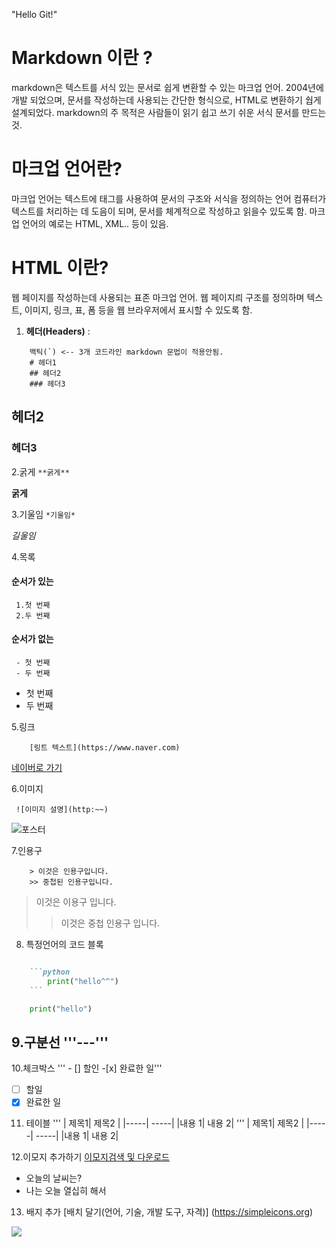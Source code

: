 "Hello Git!" 

# Markdown 이란 ?
markdown은 텍스트를 서식 있는 문서로 쉽게 변환할 수 있는 마크업 언어. 2004년에 개발 되었으며, 문서를 작성하는데 사용되는 간단한 형식으로, HTML로 변환하기 쉅게 설계되었다.
markdown의 주 목적은 사람들이 읽기 쉽고 쓰기 쉬운 서식 문서를 만드는것.

# 마크업 언어란?
마크업 언어는 텍스트에 태그를 사용하여 문서의 구조와 서식을 정의하는 언어
컴퓨터가 텍스트를 처리하는 데 도음이 되며, 문서를 체계적으로 작성하고 읽을수 있도록 함.
마크업 언어의 예로는 HTML, XML.. 등이 있음.

# HTML 이란?
웹 페이지를 작성하는데 사용되는 표존 마크업 언어.
웹 페이지릐 구조를 정의하며 텍스트, 이미지, 링크, 표, 폼 등을 웹 브라우저에서 표시할 수 있도록 함.
1. **헤더(Headers)** :
```
    백틱(`) <-- 3개 코드라인 markdown 문법이 적용안됨.
    # 헤더1
    ## 헤더2
    ### 헤더3
```
## 헤더2
### 헤더3

2.굵게
``` **굵게** ```

**굵게**

3.기울임
``` *기울임* ```

*길울임*

4.목록 
#### 순서가 있는
```
 1.첫 번째
 2.두 번째
```
#### 순서가 없는
```
 - 첫 번째
 - 두 번째
```
- 첫 번째
- 두 번째 

5.링크 
``` 
    [링트 텍스트](https://www.naver.com)
```
[네이버로 가기](https://www.naver.com)

6.이미지
```
 ![이미지 설명](http:~~)
```
![포스터]([https://imgnews.pstatic.net/image/311/2024/06/27/0001742172_001_20240627073009072.jpg?type=w647](https://img1.daumcdn.net/thumb/R1280x0/?scode=mtistory2&fname=https%3A%2F%2Fblog.kakaocdn.net%2Fdn%2FtEMUl%2FbtrDc6957nj%2FNwJoDw0EOapJNDSNRNZK8K%2Fimg.jpg))

7.인용구

``` 
    > 이것은 인용구입니다.
    >> 중첩된 인용구입니다.
```
> 이것은 이용구 입니다.
>> 이것은 중첩 인용구 입니다.

8. 특정언어의 코드 블록
```markdown

    ```python 
        print("hello^^")
    ```

```
```python
    print("hello")
```
9.구분선
'''---'''
---

10.체크박스
''' - [] 할인 -[x] 완료한 일'''

- [ ] 할일
- [x] 완료한 일

11.  테이블
''' | 제목1| 제목2 |
    |-----| -----|
    |내용 1| 내용 2| 
'''
| 제목1| 제목2 |
|-----| -----|
|내용 1| 내용 2|

12.이모지 추가하기
[이모지검색 및 다운로드](https://emojipedia.org/)

- 오늘의 날씨는?
- 나는 오늘 열십히 해서

13. 배지 추가
[배치 달기(언어, 기술, 개발 도구, 자격)]
(https://simpleicons.org)

<img src="https://simpleicons.org/">
